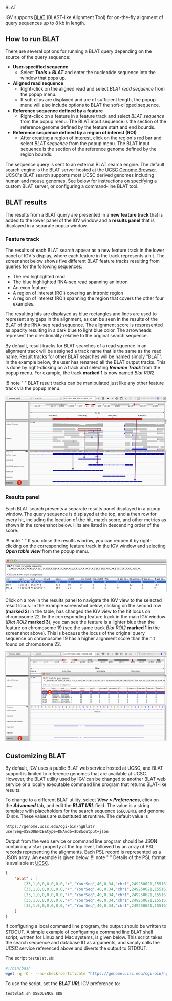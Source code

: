 
<!---
The page title should not go in the menu
-->
<p class="page-title"> BLAT </p>

IGV supports  [BLAT](http://en.wikipedia.org/wiki/BLAT_%28bioinformatics%29) (BLAST-like Alignment Tool) for on-the-fly 
alignment of query sequences up to 8 kb in length. 

## How to run BLAT

There are several options for running a BLAT query depending on the source of the query sequence:

* **User-specified sequence** 
    * Select _**Tools > BLAT**_  and enter the nucleotide sequence into the window that pops up.
* **Aligned read sequence** 
    * Right-click on the aligned read and select _BLAT read sequence_ from the popup menu. 
    * If soft clips are displayed and are of sufficient length, the popup menu will also include options to BLAT the soft-clipped sequence.
* **Reference sequence defined by a feature** 
    * Right-click on a feature in a feature track and select _BLAT sequence_ from the popup menu. The BLAT input sequence is the section of the reference genome defined by the feature start and end bounds.
* **Reference sequence defined by a region of interest (ROI)**
    * After [creating a region of interest](../../regions), click on the
  region's red bar and select _BLAT sequence_ from the popup menu. The BLAT input sequence is the section of the
  reference genome defined by the region bounds.

The sequence query is sent to an external BLAT search engine. The default search engine is the BLAT server hosted at 
the [UCSC Genome Browser](https://genome.ucsc.edu/cgi-bin/hgBlat). UCSC's BLAT search supports most UCSC
derived genomes including human and mouse genomes.  See below for instructions on specifying a custom BLAT server,
or configuring a command-line BLAT tool.

## BLAT results

The results from a BLAT query are presented in a **new feature track** that is added to the lower panel of the IGV window and a **results panel** that is displayed in a separate popup window.


### Feature track

The results of each BLAT search appear as a new feature track in the lower panel of IGV's display, where each feature in the track represents a hit. 
The screenshot below shows five different BLAT feature tracks resulting from queries for the following sequences:

* The red highlighted read
* The blue highlighted RNA-seq read spanning an intron
* An exon feature
* A region of interest (ROI) covering an intronic region
* A region of interest (ROI) spanning the region that covers the other four examples.

The resulting hits are displayed as blue rectangles and lines are used to represent any gaps in the alignment, as can be seen in the results of the BLAT of the RNA-seq read sequence. The alignment score is respresented as opacity resulting in a dark blue to light blue color. The arrowheads represent the directionality relative to the original search sequence.

By default, result tracks for BLAT searches of a read squence in an alignment track will be assigned a track name that is the same as the read name. Result tracks for other BLAT searches will be named simply "BLAT". In the example below, the user has renamed all the BLAT output tracks. This is done by right-clicking on a track and selecting _**Rename Track**_ from the popup menu. For example, the track **marked 1** is now named _Blat ROI2_. 

!!! note " "
    BLAT result tracks can be manipulated just like any other feature track via the popup menu.

![](../img/SL_BLAT1b_2015-04-01.png)

### Results panel

Each BLAT search presents a separate results panel displayed in a popup window. The query sequence is displayed at the top, and a then row for every hit, including the location of the hit, match score, and other metrics
as shown in the screenshot below. Hits are listed in descending order of the score. 

!!! note " "
    If you close the results window, you can reopen it by right-clicking on the corresponding feature track in the IGV window and selecting _**Open table view**_ from the popup menu.

![](../img/Screenshot%202015-04-01%2015.41.18.png)


Click on a row in the results panel to navigate the IGV view to the selected result locus. In the example screenshot below, clicking on the second row (**marked 2**) in the table, has changed the IGV view to the hit locus on chromosome 22. In the corresponding feature track in the main IGV window (_Blat ROI2_ **marked 3**), you can see the feature is a lighter blue than the feature on chromosome 19 (see the same track _Blat ROI2_ **marked 1** in the screenshot above). This is because the locus of the original query sequence on chromosome 19 has a higher alignment score than the hit found on chromosome 22.

![](../img/SL_BLAT2-3_2015-04-01.png)


## Customizing BLAT

By default, IGV uses a public BLAT web service hosted at UCSC, and BLAT support is limited to reference genomes that are available at UCSC.  However, the BLAT utility used by IGV can be changed to another BLAT web service or a locally executable command line program that returns BLAT-like results.

To change to a different BLAT utility, select 
_**View > Preferences**_, click on the _**Advanced**_ tab, and edit the ***BLAT URL*** field.  The value is a string template with placeholders for the 
search sequence ```$SEQUENCE``` and genome ID ```$DB```.  These values are substituted at runtime.  The default 
value is

```
https://genome.ucsc.edu/cgi-bin/hgBlat?userSeq=$SEQUENCE&type=DNA&db=$DB&output=json
```

Output from the web service or command line program should be JSON containing a ```blat``` property at the top level, 
followed by an array of PSL records representing the alignments.   Each PSL record is represented as a JSON array.  An example is given below.
!!! note " "
    Details of the PSL format is available at [UCSC](http://genome.ucsc.edu/FAQ/FAQformat#format2).   

```json
{
    "blat" : [
        [33,1,0,0,0,0,0,0,"+","YourSeq",40,0,34,"chr1",249250621,155161117,155161151,1, 34,0,155161117],
        [33,1,0,0,0,0,0,0,"+","YourSeq",40,0,34,"chr1",249250621,155161255,155161289,1, 34,0,155161255],
        [33,1,0,0,0,0,0,0,"+","YourSeq",40,0,34,"chr1",249250621,155161315,155161349,1, 34,0,155161315],
        [33,1,0,0,0,0,0,0,"+","YourSeq",40,0,34,"chr1",249250621,155161435,155161469,1, 34,0,155161435],
        [33,1,0,0,0,0,0,0,"+","YourSeq",40,0,34,"chr1",249250621,155161495,155161529,1, 34,0,155161495]
    ]
}
```

If configuring a local command line program, the output should be written to STDOUT.
A simple example of configuring a command line BLAT shell script, written for Linux and Mac systems, is given below.  This script takes the search sequence and database ID as arguments, and simply calls the UCSC service referenced above and diverts the output to STDOUT. 

The script ```testBlat.sh```:

```bash
#!/bin/bash
wget -q -O - --no-check-certificate "https://genome.ucsc.edu/cgi-bin/hgBlat?userSeq=$1&type=DNA&db=$2&output=json"
```

To use the script, set the ***BLAT URL*** IGV preference to:

```
testBlat.sh $SEQUENCE $DB
```








